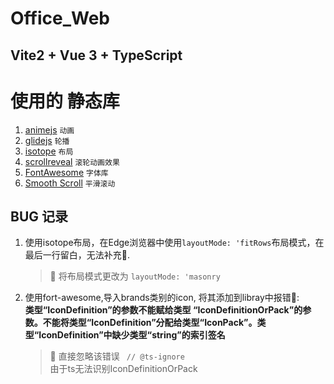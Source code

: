 # Office_Web

## Vite2 + Vue 3 + TypeScript

# 使用的 静态库
1. [animejs](https://github.com/juliangarnier/anime) `动画`
2. [glidejs](https://github.com/glidejs/glide) `轮播`
3. [isotope](https://github.com/metafizzy/isotope) `布局`
4. [scrollreveal](https://github.com/jlmakes/scrollreveal) `滚轮动画效果`
5. [FontAwesome](https://fontawesome.com/v6.0/docs/web/use-with/vue/) `字体库`
6. [Smooth Scroll](https://github.com/cferdinandi/smooth-scroll) `平滑滚动`


## BUG 记录
1. 使用isotope布局，在Edge浏览器中使用`layoutMode: 'fitRows`布局模式，在最后一行留白，无法补充🚨.  
    > 🧹 将布局模式更改为 `layoutMode: 'masonry`  

2. 使用fort-awesome,导入brands类别的icon, 将其添加到libray中报错🚨:  
    __类型“IconDefinition”的参数不能赋给类型 “IconDefinitionOrPack”的参数。不能将类型“IconDefinition”分配给类型“IconPack”。类型“IconDefinition”中缺少类型“string”的索引签名__
    > 🧹 直接忽略该错误
    ` // @ts-ignore`  
    由于ts无法识别IconDefinitionOrPack  


